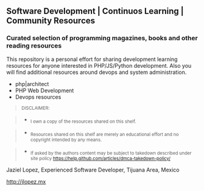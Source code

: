 ## Software Development | Continuos Learning | Community Resources

### Curated selection of programming magazines, books and other reading resources

This repository is a personal effort for sharing development learning resources for anyone interested in PHP/JS/Python development. Also you will find additional resources around devops and system administration.

- php|architect
- PHP Web Development
- Devops resources

> <sub>DISCLAIMER:</sub> 

> - <sub>I own a copy of the resources shared on this shelf.</sub>

> - <sub>Resources shared on this shelf are merely an educational effort and no copyright intended by any means.</sub>

> - <sub>If asked by the authors content may be subject to takedown described under site policy https://help.github.com/articles/dmca-takedown-policy/</sub>


Jaziel Lopez, Experienced Software Developer, Tijuana Area, Mexico

http://jlopez.mx 
